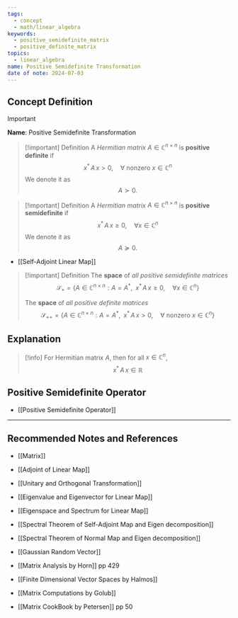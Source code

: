 ```yaml
---
tags:
  - concept
  - math/linear_algebra
keywords:
  - positive_semidefinite_matrix
  - positive_definite_matrix
topics:
  - linear_algebra
name: Positive Semidefinite Transformation
date of note: 2024-07-03
---
```


## Concept Definition

>[!important]
>**Name**: Positive Semidefinite Transformation

>[!important] Definition
>A *Hermitian matrix* $A \in \mathbb{C}^{n \times n}$ is **positive definite** if 
>$$
>x^{*}\,A\,x > 0, \quad \forall \text{ nonzero } x \in \mathbb{C}^{n}
>$$
>We denote it as
>$$
>A \succ 0.
>$$

>[!important] Definition
>A *Hermitian matrix* $A \in \mathbb{C}^{n \times n}$ is **positive semidefinite** if 
>$$
>x^{*}\,A\,x \ge 0, \quad \forall x \in \mathbb{C}^{n}
>$$
>We denote it as 
>$$
>A \succeq 0.
>$$

- [[Self-Adjoint Linear Map]]

>[!important] Definition
>The **space** of *all positive semidefinite matrices*
>$$
>\mathcal{S}_{+} = \left\{A \in \mathbb{C}^{n\times n}: A = A^{*},\;\; x^{*}\,A\,x \ge 0, \quad \forall x \in \mathbb{C}^{n}  \right\} 
>$$
>
>The **space** of *all positive definite matrices*
>$$
>\mathcal{S}_{++} = \left\{A \in \mathbb{C}^{n\times n}: A = A^{*},\;\; x^{*}\,A\,x > 0, \quad \forall \text{ nonzero }x \in \mathbb{C}^{n}  \right\} 
>$$


## Explanation

>[!info]
>For Hermitian matrix $A$, then for all $x\in \mathbb{C}^n$,
>$$
>x^{*}\,A\,x \in \mathbb{R}
>$$


## Positive Semidefinite Operator

- [[Positive Semidefinite Operator]]



-----------
##  Recommended Notes and References

- [[Matrix]]

- [[Adjoint of Linear Map]]
- [[Unitary and Orthogonal Transformation]]

- [[Eigenvalue and Eigenvector for Linear Map]]
- [[Eigenspace and Spectrum for Linear Map]]
- [[Spectral Theorem of Self-Adjoint Map and Eigen decomposition]]
- [[Spectral Theorem of Normal Map and Eigen decomposition]]


- [[Gaussian Random Vector]]


- [[Matrix Analysis by Horn]] pp 429
- [[Finite Dimensional Vector Spaces by Halmos]]
- [[Matrix Computations by Golub]]
- [[Matrix CookBook by Petersen]] pp 50